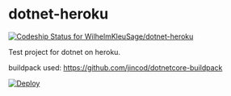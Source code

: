 # dotnet-heroku
[ ![Codeship Status for WilhelmKleuSage/dotnet-heroku](https://app.codeship.com/projects/3fe67d80-662d-0135-5ce9-7a3b42ba5ce2/status?branch=master)](https://app.codeship.com/projects/240853)

Test project for dotnet on heroku.

buildpack used: https://github.com/jincod/dotnetcore-buildpack

[![Deploy](https://www.herokucdn.com/deploy/button.svg)](https://heroku.com/deploy?template=https://github.com/WilhelmKleuSage/dotnet-heroku)